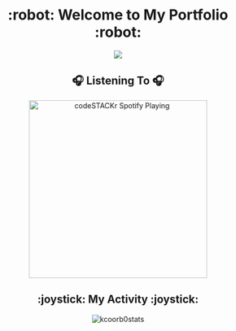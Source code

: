 <h1 align="center">:robot: Welcome to My Portfolio :robot:</h1>

<p align="center">
  <img src="https://c.tenor.com/vrNljoCTO70AAAAd/blade-runner-flying-cars.gif">
</p>

<h2 align="center">🎧 Listening To 🎧</h2>

<p align="center">
  <img src="https://spotify-github-profile.vercel.app/api/view?uid=1164994091&cover_image=true&theme=novatorem" alt="codeSTACKr Spotify Playing" width="350" />
</p>

<h2 align="center">:joystick: My Activity :joystick:</h2>

<p align="center">
  <img align="center" alt="kcoorb0stats" src="https://github-readme-stats-kcorb0.vercel.app/api?username=Kcorb0&show_icons=true&theme=radical"/>
</p>
